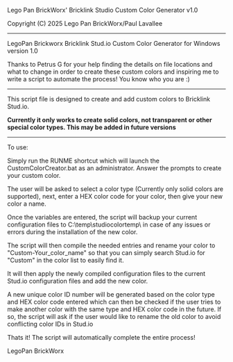 Lego Pan BrickWorx' Bricklink Studio Custom Color Generator v1.0

Copyright (C) 2025  Lego Pan BrickWorx/Paul Lavallee

------------------------------------------------------------------------------------

LegoPan Brickworx Bricklink Stud.io Custom Color Generator for Windows version 1.0

Thanks to Petrus G for your help finding the details on file locations and what to
change in order to create these custom colors and inspiring me to write a script to
automate the process! You know who you are :)

------------------------------------------------------------------------------------

This script file is designed to create and add custom colors to Bricklink Stud.io.

**Currently it only works to create solid colors, not transparent or other special
color types. This may be added in future versions**

------------------------------------------------------------------------------------

To use:

Simply run the RUNME shortcut which will launch the CustomColorCreator.bat as an 
administrator. Answer the prompts to create your custom color.

The user will be asked to select a color type (Currently only solid colors are 
supported), next, enter a HEX color code for your color, then give your new color 
a name.

Once the variables are entered, the script will backup your current configuration 
files to C:\temp\studiocolortemp\ in case of any issues or errors during the 
installation of the new color.

The script will then compile the needed entries and rename your color to 
"Custom-Your_color_name" so that you can simply search Stud.io for "Custom" in the 
color list to easily find it.

It will then apply the newly compiled configuration files to the current Stud.io
configuration files and add the new color.

A new unique color ID number will be generated based on the color type and HEX color 
code entered which can then be checked if the user tries to make another color with
the same type and HEX color code in the future. If so, the script will ask if the 
user would like to rename the old color to avoid conflicting color IDs in Stud.io

Thats it! The script will automatically complete the entire process!


LegoPan BrickWorx
